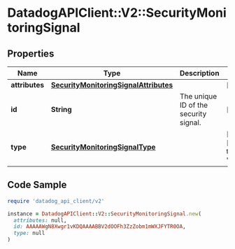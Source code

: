 # DatadogAPIClient::V2::SecurityMonitoringSignal

## Properties

| Name | Type | Description | Notes |
| ---- | ---- | ----------- | ----- |
| **attributes** | [**SecurityMonitoringSignalAttributes**](SecurityMonitoringSignalAttributes.md) |  | [optional] |
| **id** | **String** | The unique ID of the security signal. | [optional] |
| **type** | [**SecurityMonitoringSignalType**](SecurityMonitoringSignalType.md) |  | [optional][default to &#39;signal&#39;] |

## Code Sample

```ruby
require 'datadog_api_client/v2'

instance = DatadogAPIClient::V2::SecurityMonitoringSignal.new(
  attributes: null,
  id: AAAAAWgN8Xwgr1vKDQAAAABBV2dOOFh3ZzZobm1mWXJFYTR0OA,
  type: null
)
```

